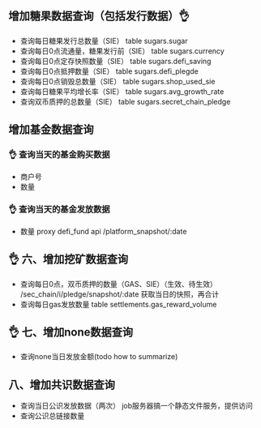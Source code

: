 ## 增加糖果数据查询（包括发行数据）👌
- 查询每日糖果发行总数量（SIE）       table sugars.sugar
- 查询每日0点流通量，糖果发行前（SIE） table sugars.currency
- 查询每日0点定存快照数量（SIE）      table sugars.defi_saving
- 查询每日0点抵押数量（SIE）         table sugars.defi_plegde
- 查询每日0点销毁总数量（SIE）        table sugars.shop_used_sie
- 查询每日糖果平均增长率（SIE）       table sugars.avg_growth_rate
- 查询双币质押的总数量（SIE）         table sugars.secret_chain_pledge

## 增加基金数据查询
### 👌 查询当天的基金购买数据
- 商户号
- 数量

### 👌 查询当天的基金发放数据
- 数量 proxy defi_fund api /platform_snapshot/:date

## 👌 六、增加挖矿数据查询
- 查询每日0点，双币质押的数量（GAS、SIE）（生效、待生效）     /sec_chain/i/pledge/snapshot/:date 获取当日的快照，再合计
- 查询每日gas发放数量                                   table settlements.gas_reward_volume 

## 👌 七、增加none数据查询
- 查询none当日发放金额(todo how to summarize)

## 八、增加共识数据查询
- 查询当日公识发放数据（两次） job服务器搞一个静态文件服务，提供访问
- 查询公识总链接数量